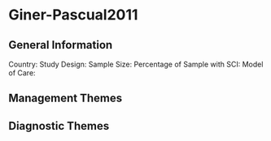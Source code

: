 # Giner-Pascual2011

## General Information
Country: 
Study Design: 
Sample Size: 
Percentage of Sample with SCI:
Model of Care: 

## Management Themes


## Diagnostic Themes
